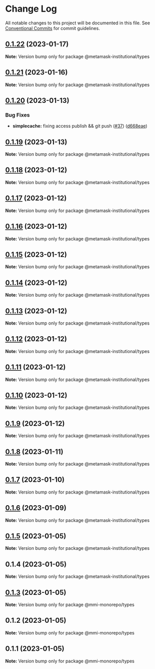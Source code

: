 # Change Log

All notable changes to this project will be documented in this file.
See [Conventional Commits](https://conventionalcommits.org) for commit guidelines.

## [0.1.22](https://github.com/consensys-vertical-apps/metamask-institutional/compare/@metamask-institutional/types@0.1.21...@metamask-institutional/types@0.1.22) (2023-01-17)

**Note:** Version bump only for package @metamask-institutional/types

## [0.1.21](https://github.com/consensys-vertical-apps/metamask-institutional/compare/@metamask-institutional/types@0.1.20...@metamask-institutional/types@0.1.21) (2023-01-16)

**Note:** Version bump only for package @metamask-institutional/types

## [0.1.20](https://github.com/consensys-vertical-apps/metamask-institutional/compare/@metamask-institutional/types@0.1.19...@metamask-institutional/types@0.1.20) (2023-01-13)

### Bug Fixes

- **simplecache:** fixing access publish && git push ([#37](https://github.com/consensys-vertical-apps/metamask-institutional/issues/37)) ([d668eae](https://github.com/consensys-vertical-apps/metamask-institutional/commit/d668eae8d3995241a4dbd873a0aea0172a19700a))

## [0.1.19](https://github.com/consensys-vertical-apps/metamask-institutional/compare/@metamask-institutional/types@0.1.18...@metamask-institutional/types@0.1.19) (2023-01-13)

**Note:** Version bump only for package @metamask-institutional/types

## [0.1.18](https://github.com/consensys-vertical-apps/metamask-institutional/compare/@metamask-institutional/types@0.1.17...@metamask-institutional/types@0.1.18) (2023-01-12)

**Note:** Version bump only for package @metamask-institutional/types

## [0.1.17](https://github.com/consensys-vertical-apps/metamask-institutional/compare/@metamask-institutional/types@0.1.16...@metamask-institutional/types@0.1.17) (2023-01-12)

**Note:** Version bump only for package @metamask-institutional/types

## [0.1.16](https://github.com/consensys-vertical-apps/metamask-institutional/compare/@metamask-institutional/types@0.1.15...@metamask-institutional/types@0.1.16) (2023-01-12)

**Note:** Version bump only for package @metamask-institutional/types

## [0.1.15](https://github.com/consensys-vertical-apps/metamask-institutional/compare/@metamask-institutional/types@0.1.7...@metamask-institutional/types@0.1.15) (2023-01-12)

**Note:** Version bump only for package @metamask-institutional/types

## [0.1.14](https://github.com/consensys-vertical-apps/metamask-institutional/compare/@metamask-institutional/types@0.1.7...@metamask-institutional/types@0.1.14) (2023-01-12)

**Note:** Version bump only for package @metamask-institutional/types

## [0.1.13](https://github.com/consensys-vertical-apps/metamask-institutional/compare/@metamask-institutional/types@0.1.7...@metamask-institutional/types@0.1.13) (2023-01-12)

**Note:** Version bump only for package @metamask-institutional/types

## [0.1.12](https://github.com/consensys-vertical-apps/metamask-institutional/compare/@metamask-institutional/types@0.1.7...@metamask-institutional/types@0.1.12) (2023-01-12)

**Note:** Version bump only for package @metamask-institutional/types

## [0.1.11](https://github.com/consensys-vertical-apps/metamask-institutional/compare/@metamask-institutional/types@0.1.7...@metamask-institutional/types@0.1.11) (2023-01-12)

**Note:** Version bump only for package @metamask-institutional/types

## [0.1.10](https://github.com/consensys-vertical-apps/metamask-institutional/compare/@metamask-institutional/types@0.1.7...@metamask-institutional/types@0.1.10) (2023-01-12)

**Note:** Version bump only for package @metamask-institutional/types

## [0.1.9](https://github.com/consensys-vertical-apps/metamask-institutional/compare/@metamask-institutional/types@0.1.7...@metamask-institutional/types@0.1.9) (2023-01-12)

**Note:** Version bump only for package @metamask-institutional/types

## [0.1.8](https://github.com/consensys-vertical-apps/metamask-institutional/compare/@metamask-institutional/types@0.1.7...@metamask-institutional/types@0.1.8) (2023-01-11)

**Note:** Version bump only for package @metamask-institutional/types

## [0.1.7](https://github.com/consensys-vertical-apps/metamask-institutional/compare/@metamask-institutional/types@0.1.6...@metamask-institutional/types@0.1.7) (2023-01-10)

**Note:** Version bump only for package @metamask-institutional/types

## [0.1.6](https://github.com/ConsenSys/mmi-monorepo/compare/@metamask-institutional/types@0.1.5...@metamask-institutional/types@0.1.6) (2023-01-09)

**Note:** Version bump only for package @metamask-institutional/types

## [0.1.5](https://github.com/ConsenSys/mmi-monorepo/compare/@metamask-institutional/types@0.1.4...@metamask-institutional/types@0.1.5) (2023-01-05)

**Note:** Version bump only for package @metamask-institutional/types

## 0.1.4 (2023-01-05)

**Note:** Version bump only for package @metamask-institutional/types

## [0.1.3](https://github.com/ConsenSys/mmi-monorepo/compare/@mmi-monorepo/types@0.1.2...@mmi-monorepo/types@0.1.3) (2023-01-05)

**Note:** Version bump only for package @mmi-monorepo/types

## 0.1.2 (2023-01-05)

**Note:** Version bump only for package @mmi-monorepo/types

## 0.1.1 (2023-01-05)

**Note:** Version bump only for package @mmi-monorepo/types
